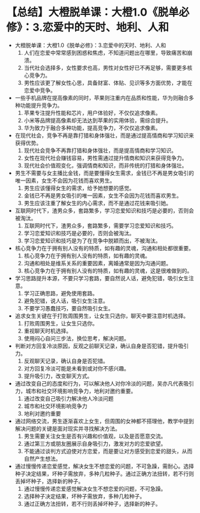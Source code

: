 # 【总结】大橙脱单课：大橙1.0《脱单必修》：3.恋爱中的天时、地利、人和

-   大橙脱单课：大橙1.0《脱单必修》：3.恋爱中的天时、地利、人和
    1.  人们在恋爱中常常感到困惑和焦虑，不知道问题出在哪里，导致痛苦和崩溃。
    2.  当代社会选择多，女性要求也高，男性对女性好已不再足够，需要更多核心竞争力。
    3.  男性应该更了解女性心思，具备财富、体贴、见识等多方面优势，才能在恋爱中竞争。
-   一些手机品牌在提高像素的同时，苹果则注重内在品质和性能，华为则融合多种功能提升竞争力。
    1.  苹果专注提升性能和芯片，用户体验好，不仅仅追求像素。
    2.  小米等品牌提高像素却无法达到苹果的实用体验，需综合提升。
    3.  华为致力于融合多种功能，提高竞争力，不仅仅追求像素。
-   在现代社会，竞争不再是靠打猎和身体强壮，而是通过提高情商和学习知识来获得优势。
    1.  现代社会竞争不再靠打猎和身体强壮，而是提高情商和学习知识。
    2.  女性在现代社会赚钱容易，男性需通过提升情商和知识来获得竞争力。
    3.  现代社会价值观变化，强调情商和知识，而非传统的打猎和身体强壮。
-   男生不需要与女主播比金钱，而是要懂得女生需求，金钱已不再是男女吸引的唯一因素，女生不会因为花钱而喜欢男生。
    1.  男生应该懂得女生的需求，给予她想要的感觉。
    2.  金钱已不再是男女吸引的唯一因素，女生不会因为花钱而喜欢男生。
    3.  男生应该注重了解女生的内心需求，而不是通过花钱来吸引她。
-   互联网时代下，渣男众多，套路繁多，学习恋爱知识和技巧是必要的，否则会被淘汰。
    1.  互联网时代下，渣男众多，套路繁多，需要学习恋爱知识和技巧。
    2.  学习恋爱知识和技巧是必要的，否则会被淘汰。
    3.  学习恋爱知识和技巧是为了在竞争中脱颖而出，不被淘汰。
-   核心竞争力在于拥有别人没有的特质，如有趣的灵魂，沟通和相处都很重要。
    1.  核心竞争力在于拥有别人没有的特质，如有趣的灵魂。
    2.  沟通和相处是维系关系的重要因素，离婚通常是因为沟通问题。
    3.  核心竞争力在于拥有别人没有的特质，如有趣的灵魂，这是很难做到的。
-   学习思路提升本源，不要只学习套路，要自然说人话，避免犯错，吸引女生注意。
    1.  学习正确思路，避免使用套路。
    2.  避免犯错，说人话，吸引女生注意。
    3.  不要学习愚蠢技巧，要自然吸引女生。
-   追求女生关键在于打败周围男生，让女生只选你，聊天中要注意时机选择。
    1.  打败周围男生，让女生只选你。
    2.  重视聊天时机选择。
    3.  使用闷心自问三步法，换位思考，解决问题。
-   判断对方回复冷淡原因，反观之前聊天记录，确认自身是否犯错，提升吸引力。
    1.  反观聊天记录，确认自身是否犯错。
    2.  对方回复冷淡可能是未看到或对你不感兴趣。
    3.  提升吸引力，改变聊天方式。
-   通过改变自己的态度和行为，可以解决他人对你冷淡的问题，吴亦凡代表吸引力，城市和社交环境影响竞争力，地利对邀约重要。
    1.  通过改变自己吸引力解决他人冷淡问题
    2.  城市和社交环境影响竞争力
    3.  地利对邀约重要
-   通过网络交流，男生逐渐喜欢上女生，但周围的女神都不搭理他，教学中提到解决问题的关键是面对现实并寻找解决方法。
    1.  男生需要关注女生是否有兴趣和价值观，以及是否愿意交流。
    2.  通过第三方或朋友圈展示自身吸引力，激发对方的恋爱欲望。
    3.  不能通过谈判方式迫使对方恋爱，而是要让对方感受到恋爱的甜头，从而自然产生想法。
-   通过慢慢传递恋爱感觉，解决女生不想恋爱的问题，不可急躁，需耐心。选择种子决定结果，坏种子需放弃，多种几粒种子。通过正确方法扭转，若不行则丢掉坏种子，选择新的种子。
    1.  通过慢慢传递恋爱感觉解决女生不想恋爱的问题，不可急躁。
    2.  选择种子决定结果，坏种子需放弃，多种几粒种子。
    3.  通过正确方法扭转，若不行则丢掉坏种子，选择新的种子。